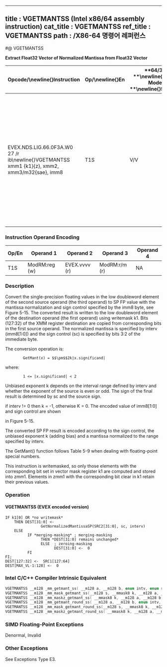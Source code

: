 ----------------------------
title : VGETMANTSS (Intel x86/64 assembly instruction)
cat_title : VGETMANTSS
ref_title : VGETMANTSS
path : /X86-64 명령어 레퍼런스
----------------------------
#@ VGETMANTSS

**Extract Float32 Vector of Normalized Mantissa from Float32 Vector**

|**Opcode/**\newline{}**Instruction**|**Op/**\newline{}**En**|**64/32 **\newline{}**bit Mode **\newline{}**Support**|**CPUID **\newline{}**Feature **\newline{}**Flag**|**Description**|
|------------------------------------|-----------------------|------------------------------------------------------|--------------------------------------------------|---------------|
|EVEX.NDS.LIG.66.0F3A.W0 27 /r ib\newline{}VGETMANTSS xmm1 {k1}{z}, xmm2, xmm3/m32{sae}, imm8|T1S|V/V|AVX512F|Extract the normalized mantissa from the low float32 element of xmm3/m32 using imm8 for sign control and mantissa interval normalization, store the mantissa to xmm1 under the writemask k1 and merge with the other elements of xmm2.|
### Instruction Operand Encoding


|Op/En|Operand 1|Operand 2|Operand 3|Operand 4|
|-----|---------|---------|---------|---------|
|T1S|ModRM:reg (w)|EVEX.vvvv (r)|ModRM:r/m (r)|NA|
### Description


Convert the single-precision floating values in the low doubleword element of the second source operand (the third operand) to SP FP value with the mantissa normalization and sign control specified by the imm8 byte, see Figure 5-15. The converted result is written to the low doubleword element of the destination operand (the first operand) using writemask k1. Bits (127:32) of the XMM register destination are copied from corresponding bits in the first source operand. The normalized mantissa is specified by interv (imm8[1:0]) and the sign control (sc) is specified by bits 3:2 of the immediate byte. 

The conversion operation is:

            GetMant(x) = $$\pm$$2k|x.significand|

where:

            1 <= |x.significand| < 2

Unbiased exponent k depends on the interval range defined by interv and whether the exponent of the source is even or odd. The sign of the final result is determined by sc and the source sign.

if interv != 0 then k = -1, otherwise K = 0. The encoded value of imm8[1:0] and sign control are shown 

in Figure 5-15.

The converted SP FP result is encoded according to the sign control, the unbiased exponent k (adding bias) and a mantissa normalized to the range specified by interv.

The GetMant() function follows Table 5-9 when dealing with floating-point special numbers.

This instruction is writemasked, so only those elements with the corresponding bit set in vector mask register k1 are computed and stored into zmm1. Elements in zmm1 with the corresponding bit clear in k1 retain their previous values.


### Operation
#### VGETMANTSS (EVEX encoded version) 
```info-verb
IF k1[0] OR *no writemask*
    THEN DEST[31:0] <-
                GetNormalizedMantissaSP(SRC2[31:0], sc, interv)
    ELSE 
          IF *merging-masking* ; merging-masking
                THEN *DEST[31:0] remains unchanged*
                ELSE  ; zeroing-masking
                      DEST[31:0] <-  0
          FI
FI;
DEST[127:32] <-  SRC1[127:64] 
DEST[MAX_VL-1:128] <-  0
```

### Intel C/C++ Compiler Intrinsic Equivalent

```cpp
VGETMANTSS __m128 _mm_getmant_ss( __m128 a, __m128 b, enum intv, enum sgn);
VGETMANTSS __m128 _mm_mask_getmant_ss(__m128 s, __mmask8 k, __m128 a, __m128 b, enum intv, enum sgn);
VGETMANTSS __m128 _mm_maskz_getmant_ss( __mmask8 k, __m128 a, __m128 b, enum intv, enum sgn);
VGETMANTSS __m128 _mm_getmant_round_ss( __m128 a, __m128 b, enum intv, enum sgn, int r);
VGETMANTSS __m128 _mm_mask_getmant_round_ss(__m128 s, __mmask8 k, __m128 a, __m128 b, enum intv, enum sgn, int r);
VGETMANTSS __m128 _mm_maskz_getmant_round_ss( __mmask8 k, __m128 a, __m128 b, enum intv, enum sgn, int r);
```
### SIMD Floating-Point Exceptions


Denormal, Invalid

### Other Exceptions


See Exceptions Type E3.

